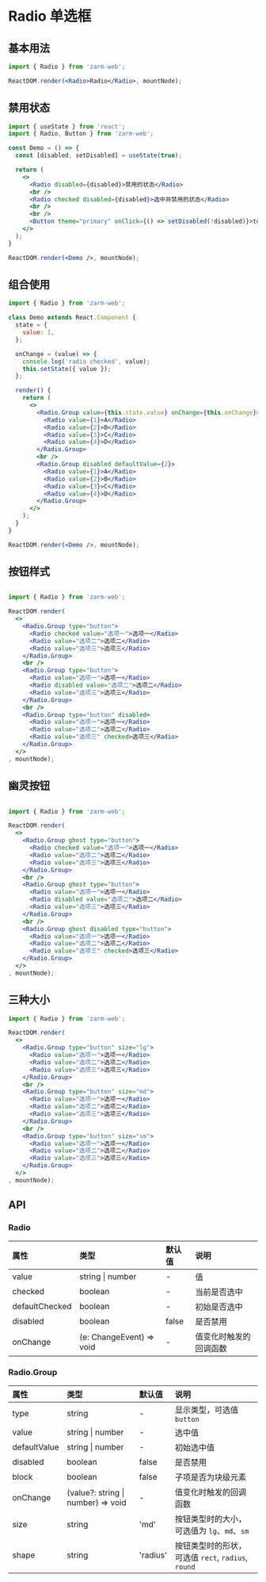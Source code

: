 # Radio 单选框


## 基本用法
```jsx
import { Radio } from 'zarm-web';

ReactDOM.render(<Radio>Radio</Radio>, mountNode);
```



## 禁用状态
```jsx
import { useState } from 'react';
import { Radio, Button } from 'zarm-web';

const Demo = () => {
  const [disabled, setDisabled] = useState(true);

  return (
    <>
      <Radio disabled={disabled}>禁用的状态</Radio>
      <br />
      <Radio checked disabled={disabled}>选中并禁用的状态</Radio>
      <br />
      <br />
      <Button theme="primary" onClick={() => setDisabled(!disabled)}>toggleDisabled</Button>
    </>
  );
}

ReactDOM.render(<Demo />, mountNode);
```



## 组合使用
```jsx
import { Radio } from 'zarm-web';

class Demo extends React.Component {
  state = {
    value: 1,
  };

  onChange = (value) => {
    console.log('radio checked', value);
    this.setState({ value });
  };

  render() {
    return (
      <>
        <Radio.Group value={this.state.value} onChange={this.onChange}>
          <Radio value={1}>A</Radio>
          <Radio value={2}>B</Radio>
          <Radio value={3}>C</Radio>
          <Radio value={4}>D</Radio>
        </Radio.Group>
        <br />
        <Radio.Group disabled defaultValue={2}>
          <Radio value={1}>A</Radio>
          <Radio value={2}>B</Radio>
          <Radio value={3}>C</Radio>
          <Radio value={4}>D</Radio>
        </Radio.Group>
      </>
    );
  }
}

ReactDOM.render(<Demo />, mountNode);
```



## 按钮样式
```jsx

import { Radio } from 'zarm-web';

ReactDOM.render(
  <>
    <Radio.Group type="button">
      <Radio checked value="选项一">选项一</Radio>
      <Radio value="选项二">选项二</Radio>
      <Radio value="选项三">选项三</Radio>
    </Radio.Group>
    <br />
    <Radio.Group type="button">
      <Radio value="选项一">选项一</Radio>
      <Radio disabled value="选项二">选项二</Radio>
      <Radio value="选项三">选项三</Radio>
    </Radio.Group>
    <br />
    <Radio.Group type="button" disabled>
      <Radio value="选项一">选项一</Radio>
      <Radio value="选项二">选项二</Radio>
      <Radio value="选项三" checked>选项三</Radio>
    </Radio.Group>
  </>
, mountNode);
```



## 幽灵按钮
```jsx

import { Radio } from 'zarm-web';

ReactDOM.render(
  <>
    <Radio.Group ghost type="button">
      <Radio checked value="选项一">选项一</Radio>
      <Radio value="选项二">选项二</Radio>
      <Radio value="选项三">选项三</Radio>
    </Radio.Group>
    <br />
    <Radio.Group ghost type="button">
      <Radio value="选项一">选项一</Radio>
      <Radio disabled value="选项二">选项二</Radio>
      <Radio value="选项三">选项三</Radio>
    </Radio.Group>
    <br />
    <Radio.Group ghost disabled type="button">
      <Radio value="选项一">选项一</Radio>
      <Radio value="选项二">选项二</Radio>
      <Radio value="选项三" checked>选项三</Radio>
    </Radio.Group>
  </>
, mountNode);
```



## 三种大小

```jsx
import { Radio } from 'zarm-web';

ReactDOM.render(
  <>
    <Radio.Group type="button" size="lg">
      <Radio value="选项一">选项一</Radio>
      <Radio value="选项二">选项二</Radio>
      <Radio value="选项三">选项三</Radio>
    </Radio.Group>
    <br />
    <Radio.Group type="button" size="md">
      <Radio value="选项一">选项一</Radio>
      <Radio value="选项二">选项二</Radio>
      <Radio value="选项三">选项三</Radio>
    </Radio.Group>
    <br />
    <Radio.Group type="button" size="sm">
      <Radio value="选项一">选项一</Radio>
      <Radio value="选项二">选项二</Radio>
      <Radio value="选项三">选项三</Radio>
    </Radio.Group>
  </>
, mountNode);
```



## API

<h3>Radio</h3>

| 属性 | 类型 | 默认值 | 说明 |
| :--- | :--- | :--- | :--- |
| value | string \| number | - | 值 |
| checked | boolean | - | 当前是否选中 |
| defaultChecked | boolean | - | 初始是否选中 |
| disabled | boolean | false | 是否禁用 |
| onChange | (e: ChangeEvent<HTMLInputElement>) => void | - | 值变化时触发的回调函数 |

<h3>Radio.Group</h3>

| 属性 | 类型 | 默认值 | 说明 |
| :--- | :--- | :--- | :--- |
| type | string | - | 显示类型，可选值 `button` |
| value | string \| number | - | 选中值 |
| defaultValue | string \| number | - | 初始选中值 |
| disabled | boolean | false | 是否禁用 |
| block | boolean | false | 子项是否为块级元素 |
| onChange | (value?: string \| number) => void | - | 值变化时触发的回调函数 |
| size | string | 'md' | 按钮类型时的大小，可选值为 `lg`、`md`、`sm` |
| shape | string | 'radius' | 按钮类型时的形状，可选值 `rect`, `radius`, `round` | 
